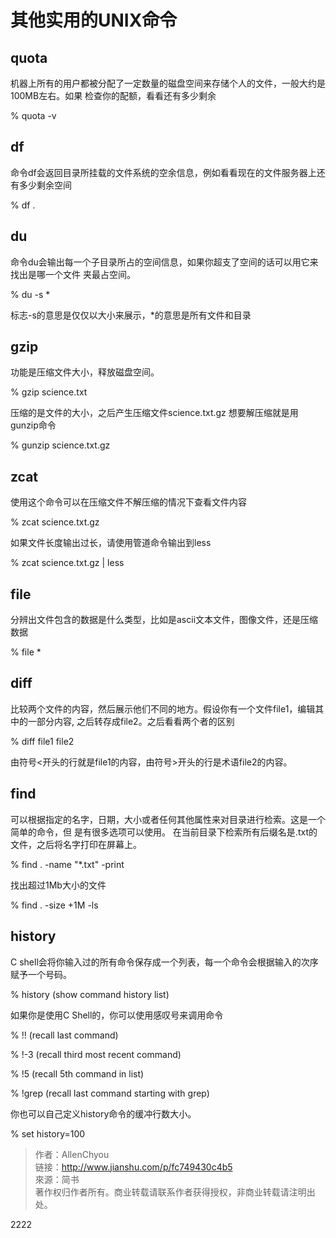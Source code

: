 # 其他实用的UNIX命令
## quota

机器上所有的用户都被分配了一定数量的磁盘空间来存储个人的文件，一般大约是100MB左右。如果
检查你的配额，看看还有多少剩余

% quota -v

## df

命令df会返回目录所挂载的文件系统的空余信息，例如看看现在的文件服务器上还有多少剩余空间

% df .

## du

命令du会输出每一个子目录所占的空间信息，如果你超支了空间的话可以用它来找出是哪一个文件
夹最占空间。

% du -s *

标志-s的意思是仅仅以大小来展示，*的意思是所有文件和目录

## gzip

功能是压缩文件大小，释放磁盘空间。

% gzip science.txt

压缩的是文件的大小，之后产生压缩文件science.txt.gz
想要解压缩就是用gunzip命令

% gunzip science.txt.gz

## zcat

使用这个命令可以在压缩文件不解压缩的情况下查看文件内容

% zcat science.txt.gz

如果文件长度输出过长，请使用管道命令输出到less

% zcat science.txt.gz | less

## file

分辨出文件包含的数据是什么类型，比如是ascii文本文件，图像文件，还是压缩数据

% file *

## diff

比较两个文件的内容，然后展示他们不同的地方。假设你有一个文件file1，编辑其中的一部分内容,
之后转存成file2。之后看看两个者的区别

% diff file1 file2

由符号<开头的行就是file1的内容，由符号>开头的行是术语file2的内容。

## find

可以根据指定的名字，日期，大小或者任何其他属性来对目录进行检索。这是一个简单的命令，但
是有很多选项可以使用。
在当前目录下检索所有后缀名是.txt的文件，之后将名字打印在屏幕上。

% find . -name "*.txt" -print

找出超过1Mb大小的文件

% find . -size +1M -ls

## history

C shell会将你输入过的所有命令保存成一个列表，每一个命令会根据输入的次序赋予一个号码。

% history (show command history list)

如果你是使用C Shell的，你可以使用感叹号来调用命令

% !! (recall last command)

% !-3 (recall third most recent command)

% !5 (recall 5th command in list)

% !grep (recall last command starting with grep)

你也可以自己定义history命令的缓冲行数大小。

% set history=100

> 作者：AllenChyou  
链接：http://www.jianshu.com/p/fc749430c4b5  
來源：简书  
著作权归作者所有。商业转载请联系作者获得授权，非商业转载请注明出处。

2222
